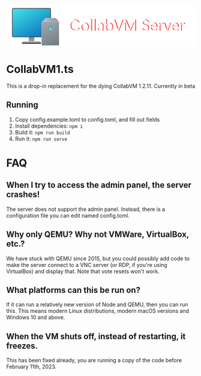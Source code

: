 ![Banner image](https://raw.githubusercontent.com/HolyNetworkAdapter/collabvm-1.2.ts/master/cvmserver.png "Banner image")
# CollabVM1.ts
This is a drop-in replacement for the dying CollabVM 1.2.11. Currently in beta

## Running
1. Copy config.example.toml to config.toml, and fill out fields
2. Install dependencies: `npm i`
3. Build it: `npm run build`
4. Run it: `npm run serve`

# FAQ
## When I try to access the admin panel, the server crashes!
The server does not support the admin panel. Instead, there is a configuration file you can edit named config.toml.
## Why only QEMU? Why not VMWare, VirtualBox, etc.?
We have stuck with QEMU since 2015, but you could possibly add code to make the server connect to a VNC server (or RDP, if you're using VirtualBox) and display that. Note that vote resets won't work.
## What platforms can this be run on?
If it can run a relatively new version of Node and QEMU, then you can run this. This means modern Linux distributions, modern macOS versions and Windows 10 and above.
## When the VM shuts off, instead of restarting, it freezes.
This has been fixed already, you are running a copy of the code before February 11th, 2023.

